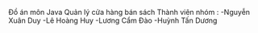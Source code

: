 Đồ án môn Java 
Quản lý cửa hàng bán sách
Thành viên nhóm :
-Nguyễn Xuân Duy
-Lê Hoàng Huy
-Lương Cẩm Đào
-Huỳnh Tấn Dương
